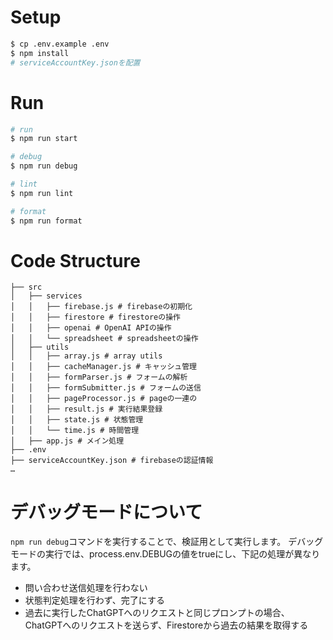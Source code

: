 # Setup
```zsh
$ cp .env.example .env
$ npm install
# serviceAccountKey.jsonを配置
```

# Run
```zsh
# run
$ npm run start

# debug
$ npm run debug

# lint
$ npm run lint

# format
$ npm run format
```

# Code Structure
```
├── src
│   ├── services
│   │   ├── firebase.js # firebaseの初期化
│   │   ├── firestore # firestoreの操作
│   │   ├── openai # OpenAI APIの操作
│   │   └── spreadsheet # spreadsheetの操作
│   ├── utils
│   │   ├── array.js # array utils
│   │   ├── cacheManager.js # キャッシュ管理
│   │   ├── formParser.js # フォームの解析
│   │   ├── formSubmitter.js # フォームの送信
│   │   ├── pageProcessor.js # pageの一連の
│   │   ├── result.js # 実行結果登録
│   │   ├── state.js # 状態管理
│   │   └── time.js # 時間管理
│   ├── app.js # メイン処理
├── .env
├── serviceAccountKey.json # firebaseの認証情報
…
```

# デバッグモードについて
`npm run debug`コマンドを実行することで、検証用として実行します。
デバッグモードの実行では、process.env.DEBUGの値をtrueにし、下記の処理が異なります。
- 問い合わせ送信処理を行わない
- 状態判定処理を行わず、完了にする
- 過去に実行したChatGPTへのリクエストと同じプロンプトの場合、ChatGPTへのリクエストを送らず、Firestoreから過去の結果を取得する